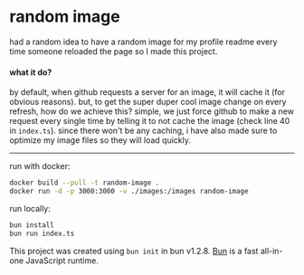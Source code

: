 # random image

had a random idea to have a random image for my profile readme every time someone
reloaded the page so I made this project.

#### what it do?

by default, when github requests a server for an image, it will cache it (for obvious reasons). but, to get the super duper cool image change on every refresh, how do we achieve this? simple, we just force github to make a new request every single time by telling it to not cache the image (check line 40 in `index.ts`). since there won't be any caching, i have also made sure to optimize my image files so they will load quickly.

---

run with docker:

```bash
docker build --pull -t random-image .
docker run -d -p 3000:3000 -v ./images:/images random-image
```

run locally:

```bash
bun install
bun run index.ts
```

This project was created using `bun init` in bun v1.2.8. [Bun](https://bun.sh) is a fast all-in-one JavaScript runtime.
